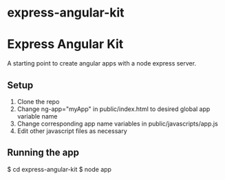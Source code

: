 express-angular-kit
===================

# Express Angular Kit

A starting point to create angular apps with a node express server.


## Setup

1. Clone the repo
2. Change ng-app="myApp" in public/index.html to desired global app variable name
3. Change corresponding app name variables in public/javascripts/app.js
4. Edit other javascript files as necessary

## Running the app

$ cd express-angular-kit
$ node app

